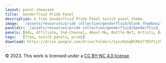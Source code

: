 ```yaml
---
layout: panel-showcase
title:  Genderfluid Pride Panel
description: A free Genderfluid Pride Panel twitch panel theme.
image:  '/assets/resources/pride collection/genderfluid/blank_thumbnail.png'
paneldir: '/assets/resources/pride collection/genderfluid/Genderfluid_'
panels: [Ads, Affiliate, 2nd-Channel, About-Me, Battle-Net, Artists, Background, ArtStation, Birthday, BTTV, Calendar, Blog, Charity, Chat-Rules, Clips, Channel-Points, Emotes, Fanmail, Donate, Editor, Friends, Games, Gear, FAQ, Hardware, Hive, Hall-of-Fame, Hall-of-Shame, Ko-Fi, Languages, Leaderboard, Links, Music, Mastadon, Merch, Mods, New-Channel, P.O, Partners, My-Shop, Sponsorships, Subscribe, Support, TikTok, Perks, Playlist, Pronouns, Rules]
tags:   [free, twitch panels, pride]
download: https://drive.google.com/drive/folders/1yvs0q1qRCR6S77BlP1jV9oCfNNKaPLf4?usp=share_link
---
```


© 2023. This work is licensed under a [CC BY-NC 4.0 license](https://creativecommons.org/licenses/by-nc/4.0/). 